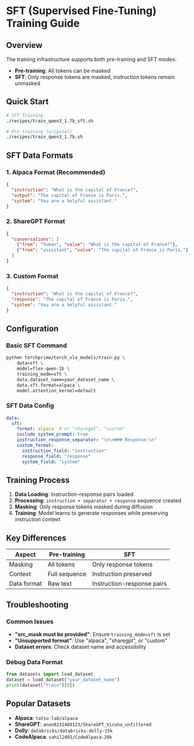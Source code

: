 # SFT (Supervised Fine-Tuning) Training Guide

## Overview

The training infrastructure supports both pre-training and SFT modes:
- **Pre-training**: All tokens can be masked
- **SFT**: Only response tokens are masked, instruction tokens remain unmasked

## Quick Start

```bash
# SFT Training
./recipes/train_qwen3_1.7b_sft.sh

# Pre-training (original)
./recipes/train_qwen3_1.7b.sh
```

## SFT Data Formats

### 1. Alpaca Format (Recommended)
```json
{
  "instruction": "What is the capital of France?",
  "output": "The capital of France is Paris.",
  "system": "You are a helpful assistant."
}
```

### 2. ShareGPT Format
```json
{
  "conversations": [
    {"from": "human", "value": "What is the capital of France?"},
    {"from": "assistant", "value": "The capital of France is Paris."}
  ]
}
```

### 3. Custom Format
```json
{
  "instruction": "What is the capital of France?",
  "response": "The capital of France is Paris.",
  "system": "You are a helpful assistant."
}
```

## Configuration

### Basic SFT Command
```bash
python torchprime/torch_xla_models/train.py \
    data=sft \
    model=flex-qwen-1b \
    training_mode=sft \
    data.dataset_name=your_dataset_name \
    data.sft.format=alpaca \
    model.attention_kernel=default
```

### SFT Data Config
```yaml
data:
  sft:
    format: alpaca  # or "sharegpt", "custom"
    include_system_prompt: true
    instruction_response_separator: "\n\n### Response:\n"
    custom_format:
      instruction_field: "instruction"
      response_field: "response"
      system_field: "system"
```

## Training Process

1. **Data Loading**: Instruction-response pairs loaded
2. **Processing**: `instruction + separator + response` sequence created
3. **Masking**: Only response tokens masked during diffusion
4. **Training**: Model learns to generate responses while preserving instruction context

## Key Differences

| Aspect | Pre-training | SFT |
|--------|-------------|-----|
| Masking | All tokens | Only response tokens |
| Context | Full sequence | Instruction preserved |
| Data format | Raw text | Instruction-response pairs |

## Troubleshooting

### Common Issues
- **"src_mask must be provided"**: Ensure `training_mode=sft` is set
- **"Unsupported format"**: Use "alpaca", "sharegpt", or "custom"
- **Dataset errors**: Check dataset name and accessibility

### Debug Data Format
```python
from datasets import load_dataset
dataset = load_dataset("your_dataset_name")
print(dataset["train"][0])
```

## Popular Datasets
- **Alpaca**: `tatsu-lab/alpaca`
- **ShareGPT**: `anon8231489123/ShareGPT_Vicuna_unfiltered`
- **Dolly**: `databricks/databricks-dolly-15k`
- **CodeAlpaca**: `sahil2801/CodeAlpaca-20k` 